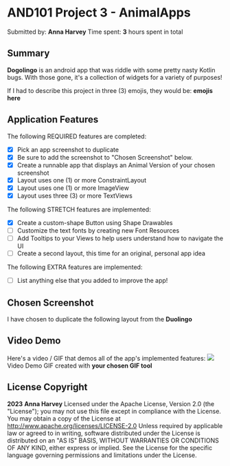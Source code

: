 # AND101 Project 3 - AnimalApps 
Submitted by: **Anna Harvey** 
Time spent: **3** hours spent in total 
## Summary 
**Dogolingo** is an android app that was riddle with some pretty nasty Kotlin bugs. 
With those gone, it's a collection of widgets for a variety of purposes! 

If I had to describe this project in three (3) emojis, they would be: **emojis here** 

## Application Features
The following REQUIRED features are completed: 
- [X] Pick an app screenshot to duplicate
- [X] Be sure to add the screenshot to "Chosen Screenshot" below.
- [X] Create a runnable app that displays an Animal Version of your chosen screenshot
- [X] Layout uses one (1) or more ConstraintLayout
- [X] Layout uses one (1) or more ImageView
- [X] Layout uses three (3) or more TextViews

 The following STRETCH features are implemented: 
- [X] Create a custom-shape Button using Shape Drawables
- [ ] Customize the text fonts by creating new Font Resources
- [ ] Add Tooltips to your Views to help users understand how to navigate the UI 
- [ ] Create a second layout, this time for an original, personal app idea

The following EXTRA features are implemented:
- [ ] List anything else that you added to improve the app!

## Chosen Screenshot 
I have chosen to duplicate the following layout from the **Duolingo** 
## Video Demo 
Here's a video / GIF that demos all of the app's implemented features: 
![](https://github.com/anchan0223/MyApp/blob/main/project3.gif)
Video Demo GIF created with **your chosen GIF tool** 
## License Copyright 
**2023** **Anna Harvey** 
Licensed under the Apache License, Version 2.0 (the "License"); you may not use this file except in compliance with the License. 
You may obtain a copy of the License at http://www.apache.org/licenses/LICENSE-2.0 Unless required by applicable law or agreed to in writing, software distributed under the License is distributed on an "AS IS" BASIS, WITHOUT WARRANTIES OR CONDITIONS OF ANY KIND, either express or implied. See the License for the specific language governing permissions and limitations under the License.
